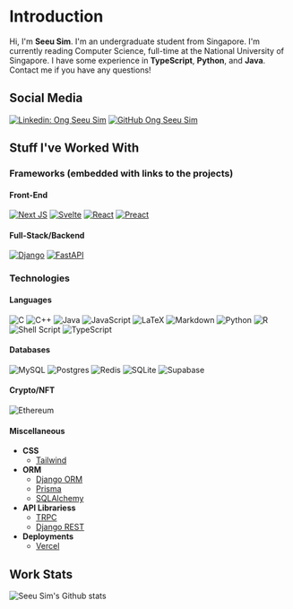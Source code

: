 # **Introduction**

Hi, I'm **Seeu Sim**. I'm an undergraduate student from Singapore. I'm currently reading Computer Science, full-time at the National University of Singapore. I have some experience in **TypeScript**, **Python**, and **Java**. Contact me if you have any questions!

## **Social Media**

[![Linkedin: Ong Seeu Sim](https://img.shields.io/badge/-Seeu%20Sim-blue?style=flat-square&logo=Linkedin&logoColor=white&link=https://www.linkedin.com/in/seeu-sim-ong-63279a110//)](https://www.linkedin.com/in/seeu-sim-ong-63279a110/)
[![GitHub Ong Seeu Sim](https://img.shields.io/github/followers/seeusim?label=follow&style=social)](https://github.com/SeeuSim)

## **Stuff I've Worked With**

### **Frameworks** (embedded with links to the projects)

#### **Front-End**

[![Next JS](https://img.shields.io/badge/Next-black?style=for-the-badge&logo=next.js&logoColor=white)](https://github.com/SeeuSim/dogehalla)
[![Svelte](https://img.shields.io/badge/svelte-%23f1413d.svg?style=for-the-badge&logo=svelte&logoColor=white)](https://github.com/SeeuSim/seeusim)
[![React](https://img.shields.io/badge/react-%2320232a.svg?style=for-the-badge&logo=react&logoColor=%2361DAFB)](https://github.com/SeeuSim/TikTokHangMan)
[![Preact](https://miro.medium.com/max/24/1*Dy4YZMYqp_vQrB6chLsPJw.png)](https://github.com/SeeuSim/DogeTTM-FrontEnd/tree/main/frontend)

#### **Full-Stack/Backend**

[![Django](https://img.shields.io/badge/django-%23092E20.svg?style=for-the-badge&logo=django&logoColor=white)](https://github.com/SeeuSim/DogeTTM-FrontEnd/tree/main/backend)
[![FastAPI](https://img.shields.io/badge/FastAPI-005571?style=for-the-badge&logo=fastapi)](https://github.com/SeeuSim/NFinsighTAnalytics)

### **Technologies**

#### **Languages**

![C](https://img.shields.io/badge/c-%2300599C.svg?style=for-the-badge&logo=c&logoColor=white)
![C++](https://img.shields.io/badge/c++-%2300599C.svg?style=for-the-badge&logo=c%2B%2B&logoColor=white)
![Java](https://img.shields.io/badge/java-%23ED8B00.svg?style=for-the-badge&logo=java&logoColor=white)
![JavaScript](https://img.shields.io/badge/javascript-%23323330.svg?style=for-the-badge&logo=javascript&logoColor=%23F7DF1E)
![LaTeX](https://img.shields.io/badge/latex-%23008080.svg?style=for-the-badge&logo=latex&logoColor=white)
![Markdown](https://img.shields.io/badge/markdown-%23000000.svg?style=for-the-badge&logo=markdown&logoColor=white)
![Python](https://img.shields.io/badge/python-3670A0?style=for-the-badge&logo=python&logoColor=ffdd54)
![R](https://img.shields.io/badge/r-%23276DC3.svg?style=for-the-badge&logo=r&logoColor=white)
![Shell Script](https://img.shields.io/badge/shell_script-%23121011.svg?style=for-the-badge&logo=gnu-bash&logoColor=white)
![TypeScript](https://img.shields.io/badge/typescript-%23007ACC.svg?style=for-the-badge&logo=typescript&logoColor=white)

#### **Databases**

![MySQL](https://img.shields.io/badge/mysql-%2300f.svg?style=for-the-badge&logo=mysql&logoColor=white)
![Postgres](https://img.shields.io/badge/postgres-%23316192.svg?style=for-the-badge&logo=postgresql&logoColor=white)
![Redis](https://img.shields.io/badge/redis-%23DD0031.svg?style=for-the-badge&logo=redis&logoColor=white)
![SQLite](https://img.shields.io/badge/sqlite-%2307405e.svg?style=for-the-badge&logo=sqlite&logoColor=white)
![Supabase](https://img.shields.io/badge/Supabase-3ECF8E?style=for-the-badge&logo=supabase&logoColor=white)

#### **Crypto/NFT**

![Ethereum](https://img.shields.io/badge/Ethereum-3C3C3D?style=for-the-badge&logo=Ethereum&logoColor=white)

#### **Miscellaneous**

- **CSS**
  - [Tailwind](tailwindcss.com)
- **ORM**
  - [Django ORM](https://docs.djangoproject.com/en/4.1/topics/db/queries/)
  - [Prisma](https://www.prisma.io)
  - [SQLAlchemy](http://www.sqlalchemy.org)
- **API Librariess**
  - [TRPC](https://trpc.io)
  - [Django REST](https://www.django-rest-framework.org)
- **Deployments**
  - [Vercel](vercel.com)

## **Work Stats**

![Seeu Sim's Github stats](https://github-readme-stats.vercel.app/api?username=SeeuSim&show_icons=true)
